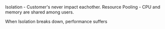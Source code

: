 Isolation - Customer's never impact eachother. 
Resource Pooling - CPU and memory are shared among users.

When Isolation breaks down, performance suffers